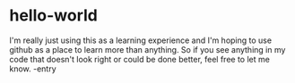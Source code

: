 # hello-world
I'm really just using this as a learning experience and I'm hoping to use github as a place to learn more than anything. 
So if you see anything in my code that doesn't look right or could be done better, feel free to let me know. 
-entry
